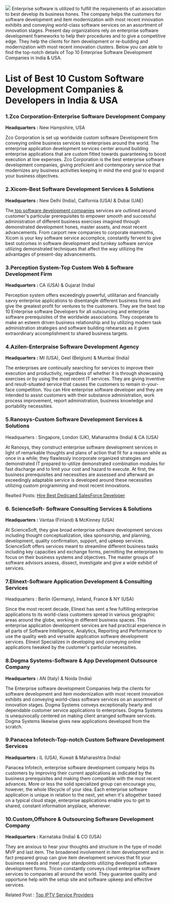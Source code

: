 ![](https://images.viblo.asia/7ba0ea0b-7d5d-482d-8c96-c41ed0e9e968.jpg)
Enterprise software is utilized to fulfill the requirements of an association to best develop its business hones. The company helps the customers for software development and item modernization with most recent innovation exhibits and conveying world-class software services on an assortment of innovation stages. Present day organizations rely on enterprise software development frameworks to help their procedures and to give a competitive edge. They help the clients for item development or re-building and modernization with most recent innovation clusters. Below you can able to find the top-notch details of Top 10 Enterprise Software Development Companies in India & USA.

# List of Best 10 Custom Software Development Companies & Developers in India & USA

### 1.Zco Corporation-Enterprise Software Development Company
**Headquarters :** New Hampshire, USA

Zco Corporation is set up worldwide custom software Development firm conveying online business services to enterprises around the world. The enterprise application development services center around building enterprise applications that are custom fitted towards guaranteeing to boost execution at low expenses. Zco Corporation is the best enterprise software development companies, giving proficient and contemporary service that modernizes any business activities keeping in mind the end goal to expand your business objectives.

### 2.Xicom-Best Software Development Services & Solutions
**Headquarters :** New Delhi (India), California (USA) & Dubai (UAE)

The[ top software development companies](https://www.trustfirms.com/top-10-custom-software-development-companies-developers-india-usa/) services are outlined around customer's particular prerequisites to empower smooth and successful administration of different business exercises imagined through demonstrated development hones, master assets, and most recent advancements. From carport new companies to corporate mammoths, Xicom is your key software service accomplice, constantly fervent to give best outcomes in software development and turnkey software service utilizing demonstrated techniques that affect the way utilizing the advantages of present-day advancements.

### 3.Perception System-Top Custom Web & Software Development Firm
**Headquarters :** CA (USA) & Gujarat (India)

Perception system offers exceedingly powerful, utilitarian and financially savvy enterprise applications to disentangle different business forms and give the greatest profit for ventures to the customers. They are the best top 10 Enterprise software Developers for all outsourcing and enterprise software prerequisites of the worldwide associations. They cooperate to make an esteem driven business relationship and by utilizing modern task administration strategies and software building rehearses as it gives extraordinary accomplishment to shared business targets.

### 4.Azilen-Enterpraise Software Development Agency
**Headquarters :** MI (USA), Geel (Belgium) & Mumbai (India)

The enterprises are continually searching for services to improve their execution and productivity, regardless of whether it is through showcasing exercises or by using the most recent IT services. They are giving inventive and result-situated service that causes the customers to remain in-your-face competition. You can Hire enterprise software developer and they are intended to assist customers with their substance administration, work process improvement, report administration, business knowledge and portability necessities.

### 5.Ranosys-Custom Software Development Services & Solutions
Headquarters : Singapore, London (UK), Maharashtra (India) & CA (USA)

At Ranosys, they construct enterprise software development services in light of remarkable thoughts and plans of action that fit for a reason while as once in a while; they flawlessly incorporate organized strategies and demonstrated IT prepared to-utilize demonstrated combination modules for fast discharge and to limit your cost and hazard to execute. At first, the business prerequisites and necessities are assessed and afterward an exceedingly adaptable service is developed around these necessities utilizing custom programming and most recent innovations.

Realted Posts: [Hire Best Dedicaed SalesForce Developer](https://www.trustfirms.com/top-salesforce-consulting-service-companies-usa-uk/)

### 6. ScienceSoft- Software Consulting Services & Solutions
**Headquarters :** Vantaa (Finland) & McKinney (USA)

At ScienceSoft, they give broad enterprise software development services including thought conceptualization, idea sponsorship, and planning, development, quality confirmation, support, and upkeep services. ScienceSoft offers services meant to streamline different business tasks including key capacities and exchange forms, permitting the enterprises to focus on their business systems and objectives. The master groups of software advisors assess, dissect, investigate and give a wide exhibit of services.

### 7.Elinext-Software Application Development & Consulting Services
Headquarters : Berlin (Germany), Ireland, France & NY (USA)

Since the most recent decade, Elinext has sent a few fulfilling enterprise applications to its world-class customers spread in various geographic areas around the globe, working in different business spaces. This enterprise application development services are had practical experience in all parts of Software Intelligence, Analytics, Reporting and Performance to use the quality web and versatile application software development services. Elinext Specializes in developing and conveying online applications tweaked by the customer's particular necessities.

### 8.Dogma Systems-Software & App Development Outsource Company
**Headquarters :** AN (Italy) & Noida (India)

The Enterprise software development Companies help the clients for software development and item modernization with most recent innovation exhibits and conveying world-class software services on an assortment of innovation stages. Dogma Systems conveys exceptionally hearty and dependable customer service applications to enterprises. Dogma Systems is unequivocally centered on making client arranged software services. Dogma Systems likewise gives new applications developed from the scratch.

### 9.Panacea Infotech-Top-notch Custom Software Development Services
**Headquarters :** IL (USA), Kuwait & Maharashtra (India)

Panacea Infotech, enterprise software development company helps its customers by improving their current applications as indicated by the business prerequisites and making them compatible with the most recent advances. More or less the solid specialized group can encourage you, however, the whole lifecycle of your idea. Each enterprise software application is unique in relation to the next, yet when it's altogether based on a typical cloud stage, enterprise applications enable you to get to shared, constant information anyplace, whenever.

### 10.Custom,Offshore & Outsourcing Software Development Company
**Headquarters :** Karnataka (India) & CO (USA)

They are anxious to hear your thoughts and structure in the type of model MVP and last item. The broadened involvement in item development and in fact prepared group can give item development services that fit your business needs and meet your standpoints utilizing developed software development forms. Tricon constantly conveys cloud enterprise software services to companies all around the world. They guarantee quality and opportune help with the setup site and software upkeep and effective services.

Related Post : [Top IPTV Service Providers ](https://www.trustfirms.com/best-iptv-service-providers/)